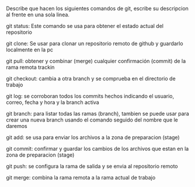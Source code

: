 Describe que hacen los siguientes comandos de git, escribe su descripcion al frente en una sola linea.

git status: Este comando se usa para obtener el estado actual del repositorio

git clone: Se usar para clonar un repositorio remoto de github y guardarlo localmente en la pc

git pull: obtener y combinar (merge) cualquier confirmación (commit) de la rama remota trackin

git checkout: cambia a otra branch y se comprueba en el directorio de trabajo

git log: se corroboran todos los commits hechos indicando el usuario, correo, fecha y hora y la branch activa

git branch: para listar todas las ramas (branch), tambien se puede usar para crear una nueva branch usando el comando seguido del nombre que le daremos

git add: se usa para enviar los archivos a la zona de preparacion (stage)

git commit: confirmar y guardar los cambios de los archivos que estan en la zona de preparacion (stage)

git push: se configura la rama de salida y se envia al repositorio remoto

git merge: combina la rama remota a la rama actual de trabajo
